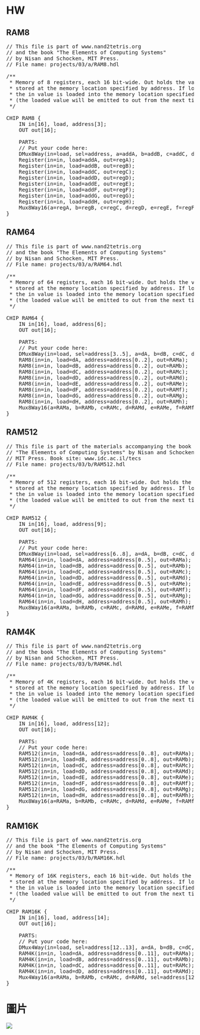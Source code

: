 # HW

## RAM8
<pre>// This file is part of www.nand2tetris.org
// and the book "The Elements of Computing Systems"
// by Nisan and Schocken, MIT Press.
// File name: projects/03/a/RAM8.hdl

/**
 * Memory of 8 registers, each 16 bit-wide. Out holds the value
 * stored at the memory location specified by address. If load==1, then 
 * the in value is loaded into the memory location specified by address 
 * (the loaded value will be emitted to out from the next time step onward).
 */

CHIP RAM8 {
    IN in[16], load, address[3];
    OUT out[16];

    PARTS:
    // Put your code here:
    DMux8Way(in=load, sel=address, a=addA, b=addB, c=addC, d=addD, e=addE, f=addF, g=addG, h=addH);
    Register(in=in, load=addA, out=regA);
    Register(in=in, load=addB, out=regB);
    Register(in=in, load=addC, out=regC);
    Register(in=in, load=addD, out=regD);
    Register(in=in, load=addE, out=regE);
    Register(in=in, load=addF, out=regF);
    Register(in=in, load=addG, out=regG);
    Register(in=in, load=addH, out=regH);
    Mux8Way16(a=regA, b=regB, c=regC, d=regD, e=regE, f=regF, g=regG, h=regH, sel=address, out=out);
}</pre>
## RAM64
<pre>// This file is part of www.nand2tetris.org
// and the book "The Elements of Computing Systems"
// by Nisan and Schocken, MIT Press.
// File name: projects/03/a/RAM64.hdl

/**
 * Memory of 64 registers, each 16 bit-wide. Out holds the value
 * stored at the memory location specified by address. If load==1, then 
 * the in value is loaded into the memory location specified by address 
 * (the loaded value will be emitted to out from the next time step onward).
 */

CHIP RAM64 {
    IN in[16], load, address[6];
    OUT out[16];

    PARTS:
    // Put your code here:
    DMux8Way(in=load, sel=address[3..5], a=dA, b=dB, c=dC, d=dD, e=dE, f=dF, g=dG, h=dH);
    RAM8(in=in, load=dA, address=address[0..2], out=RAMa);
    RAM8(in=in, load=dB, address=address[0..2], out=RAMb);
    RAM8(in=in, load=dC, address=address[0..2], out=RAMc);
    RAM8(in=in, load=dD, address=address[0..2], out=RAMd);
    RAM8(in=in, load=dE, address=address[0..2], out=RAMe);
    RAM8(in=in, load=dF, address=address[0..2], out=RAMf);
    RAM8(in=in, load=dG, address=address[0..2], out=RAMg);
    RAM8(in=in, load=dH, address=address[0..2], out=RAMh);
    Mux8Way16(a=RAMa, b=RAMb, c=RAMc, d=RAMd, e=RAMe, f=RAMf, g=RAMg, h=RAMh, sel=address[3..5], out=out);
}</pre>
## RAM512
<pre>// This file is part of the materials accompanying the book 
// "The Elements of Computing Systems" by Nisan and Schocken, 
// MIT Press. Book site: www.idc.ac.il/tecs
// File name: projects/03/b/RAM512.hdl

/**
 * Memory of 512 registers, each 16 bit-wide. Out holds the value
 * stored at the memory location specified by address. If load==1, then 
 * the in value is loaded into the memory location specified by address 
 * (the loaded value will be emitted to out from the next time step onward).
 */

CHIP RAM512 {
    IN in[16], load, address[9];
    OUT out[16];

    PARTS:
    // Put your code here:
    DMux8Way(in=load, sel=address[6..8], a=dA, b=dB, c=dC, d=dD, e=dE, f=dF, g=dG, h=dH);
    RAM64(in=in, load=dA, address=address[0..5], out=RAMa);
    RAM64(in=in, load=dB, address=address[0..5], out=RAMb);
    RAM64(in=in, load=dC, address=address[0..5], out=RAMc);
    RAM64(in=in, load=dD, address=address[0..5], out=RAMd);
    RAM64(in=in, load=dE, address=address[0..5], out=RAMe);
    RAM64(in=in, load=dF, address=address[0..5], out=RAMf);
    RAM64(in=in, load=dG, address=address[0..5], out=RAMg);
    RAM64(in=in, load=dH, address=address[0..5], out=RAMh);
    Mux8Way16(a=RAMa, b=RAMb, c=RAMc, d=RAMd, e=RAMe, f=RAMf, g=RAMg, h=RAMh, sel=address[6..8], out=out);
}</pre>
## RAM4K
<pre>// This file is part of www.nand2tetris.org
// and the book "The Elements of Computing Systems"
// by Nisan and Schocken, MIT Press.
// File name: projects/03/b/RAM4K.hdl

/**
 * Memory of 4K registers, each 16 bit-wide. Out holds the value
 * stored at the memory location specified by address. If load==1, then 
 * the in value is loaded into the memory location specified by address 
 * (the loaded value will be emitted to out from the next time step onward).
 */

CHIP RAM4K {
    IN in[16], load, address[12];
    OUT out[16];

    PARTS:
    // Put your code here:
    RAM512(in=in, load=dA, address=address[0..8], out=RAMa);
    RAM512(in=in, load=dB, address=address[0..8], out=RAMb);
    RAM512(in=in, load=dC, address=address[0..8], out=RAMc);
    RAM512(in=in, load=dD, address=address[0..8], out=RAMd);
    RAM512(in=in, load=dE, address=address[0..8], out=RAMe);
    RAM512(in=in, load=dF, address=address[0..8], out=RAMf);
    RAM512(in=in, load=dG, address=address[0..8], out=RAMg);
    RAM512(in=in, load=dH, address=address[0..8], out=RAMh);
    Mux8Way16(a=RAMa, b=RAMb, c=RAMc, d=RAMd, e=RAMe, f=RAMf, g=RAMg, h=RAMh, sel=address[9..11], out=out);
}</pre>
## RAM16K
<pre>// This file is part of www.nand2tetris.org
// and the book "The Elements of Computing Systems"
// by Nisan and Schocken, MIT Press.
// File name: projects/03/b/RAM16K.hdl

/**
 * Memory of 16K registers, each 16 bit-wide. Out holds the value
 * stored at the memory location specified by address. If load==1, then 
 * the in value is loaded into the memory location specified by address 
 * (the loaded value will be emitted to out from the next time step onward).
 */

CHIP RAM16K {
    IN in[16], load, address[14];
    OUT out[16];

    PARTS:
    // Put your code here:
    DMux4Way(in=load, sel=address[12..13], a=dA, b=dB, c=dC, d=dD);
    RAM4K(in=in, load=dA, address=address[0..11], out=RAMa);
    RAM4K(in=in, load=dB, address=address[0..11], out=RAMb);
    RAM4K(in=in, load=dC, address=address[0..11], out=RAMc);
    RAM4K(in=in, load=dD, address=address[0..11], out=RAMd);
    Mux4Way16(a=RAMa, b=RAMb, c=RAMc, d=RAMd, sel=address[12..13], out=out);
}</pre>

# 圖片
![](w7.png)